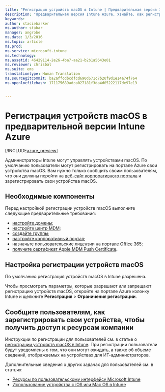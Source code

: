 ```yaml
---
title: "Регистрация устройств macOS в Intune | Предварительная версия Intune Azure | Документация Майкрософт"
description: "Предварительная версия Intune Azure. Узнайте, как регистрировать устройства macOS в предварительной версии Intune Azure."
keywords: 
author: staciebarker
ms.author: stabar
manager: angrobe
ms.date: 1/3/2016
ms.topic: article
ms.prod: 
ms.service: microsoft-intune
ms.technology: 
ms.assetid: 46429114-2e26-4ba7-aa21-b2b1a5643e01
ms.reviewer: chrisbal
ms.suite: ems
translationtype: Human Translation
ms.sourcegitcommit: ba2affcdbcdfcd690d671c7b20f9d1e14a74f764
ms.openlocfilehash: 171175689adca027181f3da4d05222117de97e13


---
```


# <a name="enroll-macos-devices-in-intune-azure-preview"></a>Регистрация устройств macOS в предварительной версии Intune Azure

[!INCLUDE[azure_preview](../includes/azure_preview.md)]

Администраторы Intune могут управлять устройствами macOS. По умолчанию пользователи могут регистрировать на портале Azure свои устройства macOS. Вам нужно только сообщить своим пользователям, что они должны перейти на [веб-сайт корпоративного портала](http://portal.manage.microsoft.com) и зарегистрировать свои устройства macOS. 

## <a name="prerequisites"></a>Необходимые компоненты

Перед настройкой регистрации устройств macOS выполните следующие предварительные требования:

- [настройте домены](https://docs.microsoft.com/intune/get-started/start-with-a-paid-subscription-to-microsoft-intune-step-2);
- [настройте центр MDM](set-mdm-authority.md);
- [создайте группы](https://docs.microsoft.com/intune/get-started/start-with-a-paid-subscription-to-microsoft-intune-step-5);
- [настройте корпоративный портал](/intune-azure/manage-apps/company-portal-app.md);
- назначьте пользовательские лицензии на [портале Office 365](http://go.microsoft.com/fwlink/p/?LinkId=698854);
- [получите сертификат Apple MDM Push Certificate](get-an-apple-mdm-push-certificate.md).

## <a name="set-up-macos-enrollment"></a>Настройка регистрации устройств macOS

По умолчанию регистрация устройств macOS в Intune разрешена. 

Чтобы просмотреть параметры, которые разрешают или запрещают регистрацию устройств macOS, откройте на портале Azure колонку Intune и щелкните **Регистрация** > **Ограничения регистрации**. 

## <a name="tell-your-users-how-to-enroll-their-devices-to-access-company-resources"></a>Сообщите пользователям, как зарегистрировать свои устройства, чтобы получить доступ к ресурсам компании

Инструкции по регистрации для пользователей см. в статье о [регистрации устройств macOS в Intune](https://docs.microsoft.com/intune/enduser/enroll-your-device-in-intune-macos). При регистрации пользователи будут уведомлены о том, что они могут ожидать, а также об объеме сведений, отображаемых на устройствах для ИТ-администраторов.

Дополнительные сведения о других задачах для пользователей см. в статьях:

- [Ресурсы по пользовательскому интерфейсу Microsoft Intune](https://docs.microsoft.com/intune/deploy-use/what-to-tell-your-end-users-about-using-microsoft-intune)
- [Использование устройства с iOS или Mac OS в Intune](https://docs.microsoft.com/intune/enduser/using-your-ios-or-mac-os-x-device-with-intune)


<!--HONumber=Feb17_HO1-->


